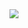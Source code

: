 <img src="https://capsule-render.vercel.app/api?type=waving&color=auto&height=170&section=header&text=Hyeon&fontSize=70&fontAlign=77" />

